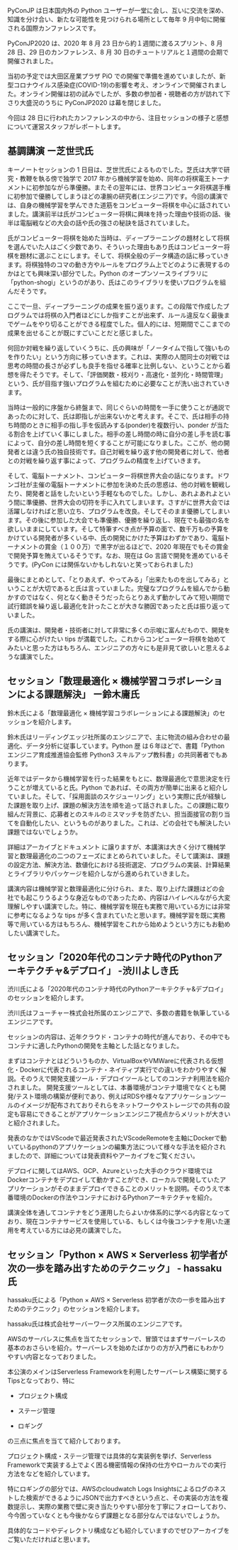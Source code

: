 PyConJP は日本国内外の Python ユーザーが一堂に会し、互いに交流を深め、知識を分け合い、新たな可能性を見つけられる場所として毎年 9 月中旬に開催される国際カンファレンスです。

PyConJP2020 は、2020 年 8 月 23 日から約１週間に渡るスプリント、8 月 28 日、29 日のカンファレンス、8 月 30 日のチュートリアルと１週間の会期で開催されました。

当初の予定では大田区産業プラザ PiO での開催で準備を進めていましたが、新型コロナウイルス感染症(COVID-19)の影響を考え、オンラインで開催されました。オンライン開催は初の試みでしたが、多数の参加者・視聴者の方が訪れて下さり大盛況のうちに PyConJP2020 は幕を閉じました。

今回は 28 日に行われたカンファレンスの中から、注目セッションの様子と感想について運営スタッフがレポートします。

## 基調講演 ー芝世弐氏

キーノートセッションの 1 日目は、芝世弐氏によるものでした。芝氏は大学で研究・教鞭を執る傍で独学で 2017 年から機械学習を始め、同年の将棋電王トーナメントに初参加ながら準優勝。またその翌年には、世界コンピュータ将棋選手権に初参加で優勝してしまうほどの凄腕の研究者(エンジニア)です。今回の講演では、自身の機械学習を学んできた道筋をコンピューター将棋を中心に話されていました。講演前半は氏がコンピューター将棋に興味を持った理由や技術の話、後半は電脳戦などの大会の話や氏の強さの秘訣を話されていました。

氏がコンピューター将棋を始めた当時は、ディープラーニングの題材として将棋を選んでいた人はごく少数であり、そういった理由もあり氏はコンピューター将棋を題材に選ぶことにします。そして、将棋全般のデータ構造の話に移っていきます。将棋独特のコマの動き方やルールをプログラム上でどのように表現するのかはとても興味深い部分でした。Python のオープンソースライブラリに「python-shogi」というのがあり、氏はこのライブラリを使いプログラムを組んだそうです。

ここで一旦、ディープラーニングの成果を振り返ります。この段階で作成したプログラムでは将棋の入門者ほどにしか指すことが出来ず、ルール違反なく最後までゲームをやり切ることができる程度でした。個人的には、短期間でここまでの成果を出せることが既にすごいことだと感じました。

何回か対戦を繰り返していくうちに、氏の興味が「ノータイムで指して強いものを作りたい」という方向に移っていきます。これは、実際の人間同士の対戦では思考の時間の長さが必ずしも良手を指せる確率と比例しない、ということから着想を得たそうです。そして、「評価関数・枝刈り・高速化・並列化・時間管理」という、氏が目指す強いプログラムを組むために必要なことが洗い出されていきます。

当時は一般的に序盤から終盤まで、同じぐらいの時間を一手に使うことが通説であったのに対して、氏は即指しが出来ないかと考えます。そこで、氏は相手の持ち時間のときに相手の指し手を仮読みする(ponder)を複数行い、ponder が当たる割合を上げていく事にしました。相手の差し時間の時に自分の差し手を読む事によって、自分の差し時間を短くすることが可能になりました。ここが、他の開発者とは違う氏の独自技術です。自己対戦を繰り返す他の開発者に対して、他者との対戦を繰り返す事によって、プログラムの精度を上げていきます。

そして、電脳トーナメント、コンピューター将棋世界大会の話になります。ドワンゴ社が主催の電脳トーナメントに参加を決めた氏の思惑は、他の対戦を観戦したり、開発者と話をしたいという手軽なものでした。しかし、あれよあれよという間に準優勝、世界大会の切符を手に入れてしまいます。さすがに世界大会では活躍しなければと思い立ち、プログラムを改良。そしてそのまま優勝してしまいます。その後に参加した大会でも準優勝、優勝を繰り返し、現在でも最強の名を欲しいままにしています。そして特筆すべき点が予算の面で、数千万もの予算をかけている開発者が多くいる中、氏の開発にかけた予算はわずかであり、電脳トーナメントの賞金（１００万）で黒字が出るほどで、2020 年現在でもその賞金で開発予算を賄えているそうです。なお、現在は Go 言語で開発を進めているそうです。(PyCon には関係ないかもしれないと笑っておられました)

最後にまとめとして、「とりあえず、やってみる」「出来たものを出してみる」ということが大切であると氏は言っていました。完璧なプログラムを組んでから動かすのではなく、何となく動きそうだったらとりあえず動かしてみて短い期間で試行錯誤を繰り返し最適化を計ったことが大きな勝因であったと氏は振り返っていました。

氏の講演は、開発者・技術者に対して非常に多くの示唆に富んだもので、開発をする際に心がけたい tips が満載でした。これからコンピューター将棋を始めてみたいと思った方はもちろん、エンジニアの方々にも是非見て欲しいと思えるような講演でした。

## セッション「数理最適化 × 機械学習コラボレーションによる課題解決」 ー鈴木庸氏

鈴木氏による「数理最適化 × 機械学習コラボレーションによる課題解決」のセッションを紹介します。

鈴木氏はリーディングエッジ社所属のエンジニアで、主に物流の組み合わせの最適化、データ分析に従事しています。Python 歴 は６年ほどで、書籍「Python エンジニア育成推進協会監修 Python3 スキルアップ教科書」の共同著者でもあります。

近年ではデータから機械学習を行った結果をもとに、数理最適化で意思決定を行うことが増えていると氏。Python であれば、その両方が簡単に出来ると紹介していました。そして、「採用面談のスケジューリング」という実際に氏が経験した課題を取り上げ、課題の解決方法を順を追って話されました。この課題に取り組んだ背景に、応募者とのスキルのミスマッチを防ぎたい、担当面接官の割り当てを自動化したい、というものがありました。これは、どの会社でも解決したい課題ではないでしょうか。

詳細はアーカイブとドキュメント に譲りますが、本講演は大きく分けて機械学習と数理最適化の二つのフェーズにまとめられていました。そして講演は、課題の設定方法、解決方法、数値化における技術選定、プログラムの実装、計算結果とライブラリやパッケージを紹介しながら進められていきました。

講演内容は機械学習と数理最適化に分けられ、また、取り上げた課題はどの会社でも起こりうるような身近なものであったため、内容はハイレベルながら大変理解しやすい講演でした。特に、機械学習を現在も実務で用いている方には非常に参考になるような tips が多く含まれていたと思います。機械学習を既に実務等で用いている方はもちろん、機械学習をこれから始めようという方にもお勧めしたい講演でした。

## セッション「2020年代のコンテナ時代のPythonアーキテクチャ&デプロイ」 -渋川よしき氏

渋川氏による「2020年代のコンテナ時代のPythonアーキテクチャ&デプロイ」のセッションを紹介します。

渋川氏はフューチャー株式会社所属のエンジニアで、多数の書籍を執筆しているエンジニアです。

セッションの内容は、近年クラウド・コンテナの時代が進んでおり、その中でもコンテナに適したPythonの開発を主軸とした話となりました。

まずはコンテナとはどういうものか、VirtualBoxやVMWareに代表される仮想化・Dockerに代表されるコンテナ・ネイティブ実行での違いをわかりやすく解説。そのうえで開発支援ツール・デプロイツールとしてのコンテナ利用法を紹介されました。
開発支援ツールとしては、本番環境がコンテナ環境でなくとも開発/テスト環境の構築が便利であり、例えばRDSや様々なアプリケーションツールのイメージが配布されておりそれらをネットワークやストレージでの共有の設定も容易にできることがアプリケーションエンジニア視点からメリットが大きいと紹介されました。

発表のなかではVScodeで最近発表されたVScodeRemoteを主軸にDockerで動いているpythonのアプリケーションの編集方法について様々な手法を紹介されましたので、詳細については発表資料やアーカイブをご覧ください。

デプロイに関してはAWS、GCP、Azureといった大手のクラウド環境ではDockerコンテナをデプロイして動かすことができ、ローカルで開発していたアプリケーションがそのままデプロイできることのメリットを説明。そのうえで本番環境のDockerの作法やコンテナにおけるPythonアーキテクチャを紹介。

講演全体を通してコンテナをどう運用したらよいか体系的に学べる内容となっており、現在コンテナサービスを使用している、もしくは今後コンテナを用いた運用を考えている方には必見の講演でした。

## セッション「Python × AWS × Serverless 初学者が次の一歩を踏み出すためのテクニック」 - hassaku氏

hassaku氏による「Python × AWS × Serverless 初学者が次の一歩を踏み出すためのテクニック」のセッションを紹介します。

hassaku氏は株式会社サーバーワークス所属のエンジニアです。

AWSのサーバレスに焦点を当てたセッションで、冒頭ではまずサーバーレスの基本のおさらいを紹介。サーバーレスを始めたばかりの方が入門者にもわかりやすい内容となっておりました。

本公演のメインはServerless Frameworkを利用したサーバーレス構築に関するTipsとなっており、特に

- プロジェクト構成

- ステージ管理

- ロギング

の三点に焦点を当てて紹介しております。

プロジェクト構成・ステージ管理では具体的な実装例を挙げ、Serverless Frameworkで実装する上でよく困る機密情報の保持の仕方やローカルでの実行方法をなどを紹介しています。

特にロギングの部分では、AWSのcloudwatch Logs Insightsによるログのネストした検索ができるようにJSONで出力すべきという点と、その実装の方法を複数提示し、実際の業務で壁に突き当たりやすい部分を丁寧にフォローしており、今今困っていなくとも今後かならず課題となる部分なんではないでしょうか。

具体的なコードやディレクトリ構成なども紹介していますのでぜひアーカイブをご覧いただければと思います。